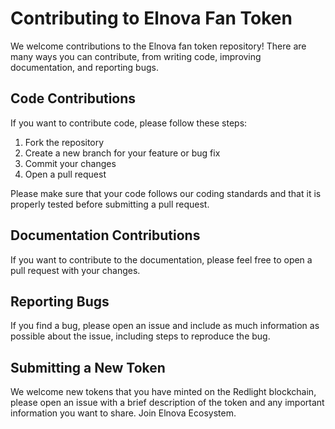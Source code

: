 # Contributing to Elnova Fan Token

We welcome contributions to the Elnova fan token repository! There are many ways you can contribute, from writing code, improving documentation, and reporting bugs.

## Code Contributions
If you want to contribute code, please follow these steps:

1. Fork the repository
2. Create a new branch for your feature or bug fix
3. Commit your changes
4. Open a pull request

Please make sure that your code follows our coding standards and that it is properly tested before submitting a pull request.

## Documentation Contributions
If you want to contribute to the documentation, please feel free to open a pull request with your changes. 

## Reporting Bugs
If you find a bug, please open an issue and include as much information as possible about the issue, including steps to reproduce the bug.

## Submitting a New Token
We welcome new tokens that you have minted on the Redlight blockchain, please open an issue with a brief description of the token and any important information you want to share. 
Join Elnova Ecosystem. 
